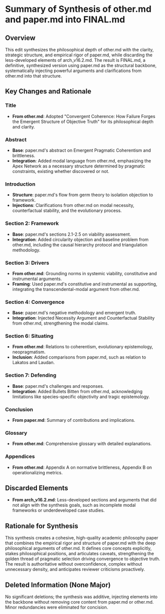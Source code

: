 # Summary of Synthesis of other.md and paper.md into FINAL.md

## Overview
This edit synthesizes the philosophical depth of other.md with the clarity, strategic structure, and empirical rigor of paper.md, while discarding the less-developed elements of arch_v16.2.md. The result is FINAL.md, a definitive, synthesized version using paper.md as the structural backbone, systematically injecting powerful arguments and clarifications from other.md into that structure.

## Key Changes and Rationale

### Title
- **From other.md**: Adopted "Convergent Coherence: How Failure Forges the Emergent Structure of Objective Truth" for its philosophical depth and clarity.

### Abstract
- **Base**: paper.md's abstract on Emergent Pragmatic Coherentism and brittleness.
- **Integration**: Added modal language from other.md, emphasizing the Apex Network as a necessary structure determined by pragmatic constraints, existing whether discovered or not.

### Introduction
- **Structure**: paper.md's flow from germ theory to isolation objection to framework.
- **Injections**: Clarifications from other.md on modal necessity, counterfactual stability, and the evolutionary process.

### Section 2: Framework
- **Base**: paper.md's sections 2.1-2.5 on viability assessment.
- **Integration**: Added circularity objection and baseline problem from other.md, including the causal hierarchy protocol and triangulation methodology.

### Section 3: Drivers
- **From other.md**: Grounding norms in systemic viability, constitutive and instrumental arguments.
- **Framing**: Used paper.md's constitutive and instrumental as supporting, integrating the transcendental-modal argument from other.md.

### Section 4: Convergence
- **Base**: paper.md's negative methodology and emergent truth.
- **Integration**: Injected Necessity Argument and Counterfactual Stability from other.md, strengthening the modal claims.

### Section 6: Situating
- **From other.md**: Relations to coherentism, evolutionary epistemology, neopragmatism.
- **Inclusion**: Added comparisons from paper.md, such as relation to Lakatos and Laudan.

### Section 7: Defending
- **Base**: paper.md's challenges and responses.
- **Integration**: Added Bullets Bitten from other.md, acknowledging limitations like species-specific objectivity and tragic epistemology.

### Conclusion
- **From paper.md**: Summary of contributions and implications.

### Glossary
- **From other.md**: Comprehensive glossary with detailed explanations.

### Appendices
- **From other.md**: Appendix A on normative brittleness, Appendix B on operationalizing metrics.

## Discarded Elements
- **From arch_v16.2.md**: Less-developed sections and arguments that did not align with the synthesis goals, such as incomplete modal frameworks or underdeveloped case studies.

## Rationale for Synthesis
This synthesis creates a cohesive, high-quality academic philosophy paper that combines the empirical rigor and structure of paper.md with the deep philosophical arguments of other.md. It defines core concepts explicitly, stakes philosophical positions, and articulates caveats, strengthening the golden thread of pragmatic selection driving convergence to objective truth. The result is authoritative without overconfidence, complex without unnecessary density, and anticipates reviewer criticisms proactively.

## Deleted Information (None Major)
No significant deletions; the synthesis was additive, injecting elements into the backbone without removing core content from paper.md or other.md. Minor redundancies were eliminated for concision.